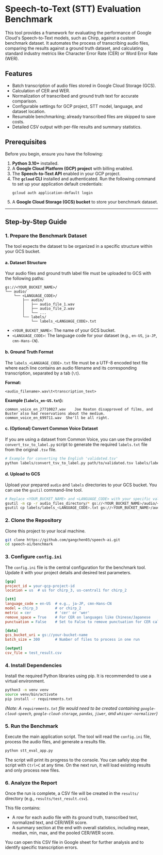# Speech-to-Text (STT) Evaluation Benchmark

This tool provides a framework for evaluating the performance of Google Cloud's Speech-to-Text models, such as Chirp, against a custom benchmark dataset. It automates the process of transcribing audio files, comparing the results against a ground truth dataset, and calculating standard industry metrics like Character Error Rate (CER) or Word Error Rate (WER).

## Features

- Batch transcription of audio files stored in Google Cloud Storage (GCS).
- Calculation of CER and WER.
- Normalization of transcribed and ground truth text for accurate comparison.
- Configurable settings for GCP project, STT model, language, and dataset location.
- Resumable benchmarking; already transcribed files are skipped to save costs.
- Detailed CSV output with per-file results and summary statistics.

## Prerequisites

Before you begin, ensure you have the following:

1.  **Python 3.10+** installed.
2.  A **Google Cloud Platform (GCP) project** with billing enabled.
3.  The **Speech-to-Text API** enabled in your GCP project.
4.  The **`gcloud` CLI** installed and authenticated. Run the following command to set up your application default credentials:
    ```sh
    gcloud auth application-default login
    ```
5.  A **Google Cloud Storage (GCS) bucket** to store your benchmark dataset.

---

## Step-by-Step Guide

### 1. Prepare the Benchmark Dataset

The tool expects the dataset to be organized in a specific structure within your GCS bucket.

#### a. Dataset Structure

Your audio files and ground truth label file must be uploaded to GCS with the following paths:

```
gs://<YOUR_BUCKET_NAME>/
└── audio/
    └── <LANGUAGE_CODE>/
        ├── audio/
        │   ├── audio_file_1.wav
        │   ├── audio_file_2.wav
        │   └── ...
        └── labels/
            └── labels_<LANGUAGE_CODE>.txt
```

-   `<YOUR_BUCKET_NAME>`: The name of your GCS bucket.
-   `<LANGUAGE_CODE>`: The language code for your dataset (e.g., `en-US`, `ja-JP`, `cmn-Hans-CN`).

#### b. Ground Truth Format

The `labels_<LANGUAGE_CODE>.txt` file must be a UTF-8 encoded text file where each line contains an audio filename and its corresponding transcription, separated by a tab (`\t`).

**Format:**
```
<audio_filename>.wav\t<transcription_text>
```

**Example (`labels_en-US.txt`):**
```
common_voice_en_27710027.wav	Joe Keaton disapproved of films, and Buster also had reservations about the medium.
common_voice_en_699711.wav	She'll be all right.
```

#### c. (Optional) Convert Common Voice Dataset

If you are using a dataset from Common Voice, you can use the provided `convert_tsv_to_label.py` script to generate the required `labels.txt` file from the original `.tsv` file.

```sh
# Example for converting the English 'validated.tsv'
python labels/convert_tsv_to_label.py path/to/validated.tsv labels/labels_en-US.txt
```

#### d. Upload to GCS

Upload your prepared `audio` and `labels` directories to your GCS bucket. You can use the `gsutil` command-line tool.

```sh
# Replace <YOUR_BUCKET_NAME> and <LANGUAGE_CODE> with your specific values
gsutil -m cp -r audio_files_directory/* gs://<YOUR_BUCKET_NAME>/audio/<LANGUAGE_CODE>/audio/
gsutil cp labels/labels_<LANGUAGE_CODE>.txt gs://<YOUR_BUCKET_NAME>/audio/<LANGUAGE_CODE>/labels/
```

### 2. Clone the Repository

Clone this project to your local machine.

```sh
git clone https://github.com/gangchen03/speech-ai.git
cd speech-ai/benchmark
```

### 3. Configure `config.ini`

The `config.ini` file is the central configuration for the benchmark tool. Update it with your project details and desired test parameters.

```ini
[gcp]
project_id = your-gcp-project-id
location = us  # us for chirp_3, us-central1 for chirp_2

[stt]
language_code = en-US  # e.g., ja-JP, cmn-Hans-CN
model = chirp_3        # or chirp_2
metric = cer           # 'cer' or 'wer'
remove_space = True    # For CER on languages like Chinese/Japanese
punctuation = False    # Set to False to remove punctuation for CER calculation

[data]
gcs_bucket_uri = gs://your-bucket-name
batch_size = 300       # Number of files to process in one run

[output]
csv_file = test_result.csv
```

### 4. Install Dependencies

Install the required Python libraries using pip. It is recommended to use a virtual environment.

```sh
python3 -m venv venv
source venv/bin/activate
pip install -r requirements.txt
```

*(Note: A `requirements.txt` file would need to be created containing `google-cloud-speech`, `google-cloud-storage`, `pandas`, `jiwer`, and `whisper-normalizer`)*

### 5. Run the Benchmark

Execute the main application script. The tool will read the `config.ini` file, process the audio files, and generate a results file.

```sh
python stt_eval_app.py
```

The script will print its progress to the console. You can safely stop the script with `Ctrl+C` at any time. On the next run, it will load existing results and only process new files.

### 6. Analyze the Report

Once the run is complete, a CSV file will be created in the `results/` directory (e.g., `results/test_result.csv`).

This file contains:
-   A row for each audio file with its ground truth, transcribed text, normalized text, and CER/WER score.
-   A summary section at the end with overall statistics, including mean, median, min, max, and the pooled CER/WER score.

You can open this CSV file in Google sheet for further analysis and to identify specific transcription errors.